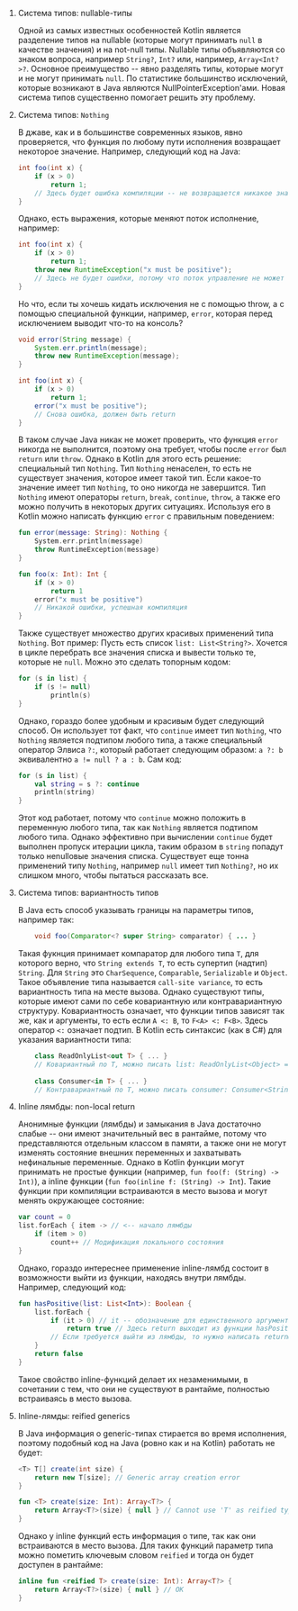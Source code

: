 1. Система типов: nullable-типы

    Одной из самых известных особенностей Kotlin является разделение типов на nullable (которые могут
    принимать `null` в качестве значения) и на not-null типы. Nullable типы объявляются со знаком вопроса,
    например `String?`, `Int?` или, например, `Array<Int?>?`. Основное преимущество -- явно разделять 
    типы, которые могут и не могут принимать `null`. По статистике большинство исключений, которые возникают
    в Java являются NullPointerException'ами. Новая система типов существенно помогает решить эту проблему.
2. Система типов: `Nothing`

    В джаве, как и в большинстве современных языков, явно проверяется, что функция по любому пути исполнения
    возвращает некоторое значение. Например, следующий код на Java:
    ```java
    int foo(int x) {
        if (x > 0)
            return 1;
        // Здесь будет ошибка компиляции -- не возвращается никакое значение
    }
    ```
    Однако, есть выражения, которые меняют поток исполнение, например:
    ```java
    int foo(int x) {
        if (x > 0)
            return 1;
        throw new RuntimeException("x must be positive");
        // Здесь не будет ошибки, потому что поток управление не может пройти через throw
    }
    ```
    Но что, если ты хочешь кидать исключения не с помощью throw, а с помощью специальной функции, например,
    `error`, которая перед исключением выводит что-то на консоль?
    ```java
    void error(String message) {
        System.err.println(message);
        throw new RuntimeException(message);
    }
    
    int foo(int x) {
        if (x > 0)
            return 1;
        error("x must be positive");
        // Снова ошибка, должен быть return
    }
    ```
    В таком случае Java никак не может проверить, что функция `error` никогда не выполнится, поэтому
    она требует, чтобы после `error` был `return` или `throw`. Однако в Kotlin для этого есть решение:
    специальный тип `Nothing`. Тип `Nothing` ненаселен, то есть не существует значения, которое имеет такой тип.
    Если какое-то значение имеет тип `Nothing`, то оно никогда не завершится. Тип `Nothing` имеют операторы
    `return`, `break`, `continue`, `throw`, а также его можно получить в некоторых других ситуациях.
    Используя его в Kotlin можно написать функцию `error` с правильным поведением:
    ```kotlin
    fun error(message: String): Nothing {
        System.err.println(message)
        throw RuntimeException(message)
    }
    
    fun foo(x: Int): Int {
        if (x > 0)
            return 1
        error("x must be positive")
        // Никакой ошибки, успешная компиляция
    }
    ```
    Также существует множество других красивых применений типа `Nothing`. Вот пример: Пусть есть список 
    `list: List<String?>`. Хочется в цикле перебрать все значения списка и вывести только те, которые не 
    `null`. Можно это сделать топорным кодом:
    ```kotlin
    for (s in list) {
        if (s != null)
            println(s)
    }
    ```
    Однако, гораздо более удобным и красивым будет следующий способ. Он использует тот факт, что `continue` имеет
    тип `Nothing`, что `Nothing` является подтипом любого типа, а также специальный оператор Элвиса `?:`, который
    работает следующим образом: `a ?: b` эквивалентно `a != null ? a : b`. Сам код:
    ```kotlin
    for (s in list) {
        val string = s ?: continue
        println(string)
    }
    ```
    Этот код работает, потому что `continue` можно положить в переменную любого типа, так как `Nothing` является
    подтипом любого типа. Однако эффективно при вычислении `continue` будет выполнен пропуск итерации цикла, таким 
    образом в `string` попадут только неnullовые значения списка. Существует еще тонна применений типу `Nothing`, 
    например `null` имеет тип `Nothing?`, но их слишком много, чтобы пытаться рассказать все.
3. Система типов: вариантность типов

    В Java есть способ указывать границы на параметры типов, например так:
    ```java
        void foo(Comparator<? super String> comparator) { ... }
    ```
    Такая фукнция принимает компаратор для любого типа `T`, для которого верно, что `String extends T`, то есть 
    супертип (надтип) `String`. Для `String` это `CharSequence`, `Comparable`, `Serializable` и `Object`. Такое 
    объявление типа называется `call-site variance`, то есть вариантность типа на месте вызова. Однако существуют 
    типы, которые имеют сами по себе ковариантную или контравариантную структуру. Ковариантность означает, что 
    функции типов зависят так же, как и аргументы, то есть если `A <: B`, то `F<A> <: F<B>`. Здесь оператор `<:` 
    означает подтип. В Kotlin есть синтаксис (как в C#) для указания вариантности типа:
    ```kotlin
        class ReadOnlyList<out T> { ... }
        // Ковариантный по T, можно писать list: ReadOnlyList<Object> = ReadOnlyList<String>()
        
        class Consumer<in T> { ... }
        // Контравариантный по T, можно писать consumer: Consumer<String> = Comsumer<Object>()
    ```
    
4. Inline лямбды: non-local return

    Анонимные функции (лямбды) и замыкания в Java достаточно слабые -- они имеют значительный вес в рантайме, 
    потому что представляются отдельным классом в памяти, а также они не могут изменять состояние внешних переменных
    и захватывать нефинальные переменные. Однако в Kotlin функции могут принимать не простые функции (например, 
    `fun foo(f: (String) -> Int)`), а inline функции (`fun foo(inline f: (String) -> Int`). Такие функции при 
    компиляции встраиваются в место вызова и могут менять окружающее состояние:
    ```kotlin
    var count = 0
    list.forEach { item -> // <-- начало лямбды
        if (item > 0)
            count++ // Модификация локального состояния
    }
    ```
    Однако, гораздо интереснее применение inline-лямбд состоит в возможности выйти из функции, находясь внутри лямбды.
    Например, следующий код:
    ```kotlin
    fun hasPositive(list: List<Int>): Boolean {
        list.forEach { 
            if (it > 0) // it -- обозначение для единственного аргумента лямбды, если не объявлено явно
                return true // Здесь return выходит из функции hasPositive, а не из лямбды
            // Если требуется выйти из лямбды, то нужно написать return@forEach
        }
        return false
    }
    ```
    Такое свойство inline-функций делает их незаменимыми, в сочетании с тем, что они не существуют в рантайме, 
    полностью встраиваясь в место вызова.
5. Inline-лямды: reified generics

    В Java информация о generic-типах стирается во время исполнения, поэтому подобный код на Java (ровно как и на Kotlin)
    работать не будет:
    ```java
    <T> T[] create(int size) {
        return new T[size]; // Generic array creation error
    }
    ```
    ```kotlin
    fun <T> create(size: Int): Array<T?> {
        return Array<T?>(size) { null } // Cannot use 'T' as reified type parameter error
    }
    ```
    Однако у inline функций есть информация о типе, так как они встраиваются в место вызова. Для таких функций
    параметр типа можно пометить ключевым словом `reified` и тогда он будет доступен в рантайме:
    ```kotlin
    inline fun <reified T> create(size: Int): Array<T?> {
        return Array<T?>(size) { null } // OK    
    }
    ```
